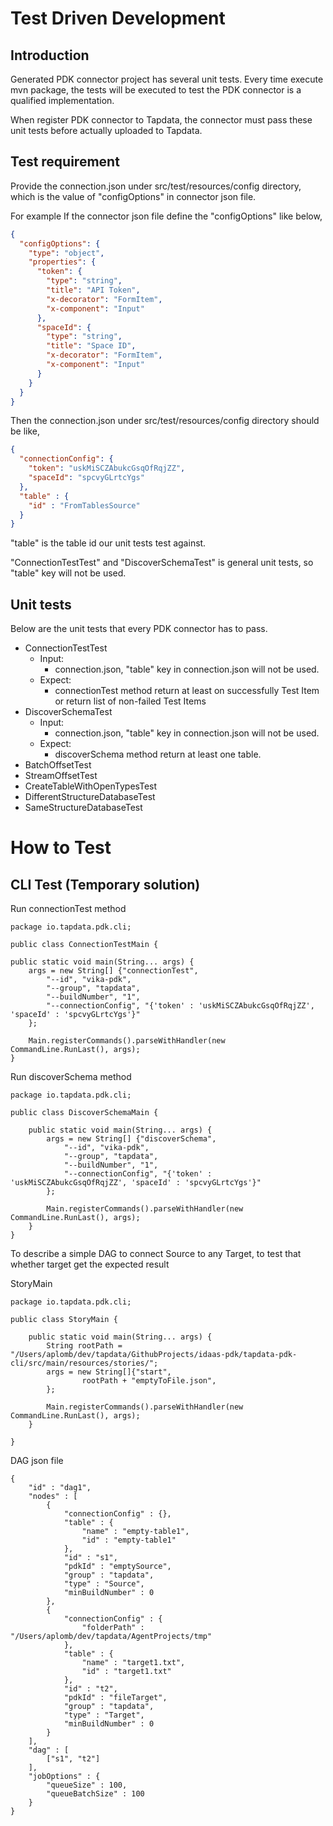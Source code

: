 # Test Driven Development


## Introduction
Generated PDK connector project has several unit tests. Every time execute mvn package, the tests will be executed to test the PDK connector is a qualified implementation. 

When register PDK connector to Tapdata, the connector must pass these unit tests before actually uploaded to Tapdata. 

## Test requirement
Provide the connection.json under src/test/resources/config directory, which is the value of "configOptions" in connector json file. 

For example
If the connector json file define the "configOptions" like below, 

```json
{
  "configOptions": {
    "type": "object",
    "properties": {
      "token": {
        "type": "string",
        "title": "API Token",
        "x-decorator": "FormItem",
        "x-component": "Input"
      },
      "spaceId": {
        "type": "string",
        "title": "Space ID",
        "x-decorator": "FormItem",
        "x-component": "Input"
      }
    }
  }
}
```
Then the connection.json under src/test/resources/config directory should be like, 
```json
{
  "connectionConfig": {
    "token": "uskMiSCZAbukcGsqOfRqjZZ",
    "spaceId": "spcvyGLrtcYgs"
  },
  "table" : {
    "id" : "FromTablesSource"
  }
}
```
"table" is the table id our unit tests test against.

"ConnectionTestTest" and "DiscoverSchemaTest" is general unit tests, so "table" key will not be used.

## Unit tests
Below are the unit tests that every PDK connector has to pass.  
* ConnectionTestTest
    - Input:
        - connection.json, "table" key in connection.json will not be used. 
    - Expect: 
        - connectionTest method return at least on successfully Test Item or return list of non-failed Test Items
* DiscoverSchemaTest
    - Input:
      - connection.json, "table" key in connection.json will not be used.
    - Expect:
      - discoverSchema method return at least one table. 
* BatchOffsetTest
* StreamOffsetTest
* CreateTableWithOpenTypesTest
* DifferentStructureDatabaseTest
* SameStructureDatabaseTest





# How to Test

## CLI Test (Temporary solution)
Run connectionTest method

    package io.tapdata.pdk.cli;
    
    public class ConnectionTestMain {
    
    public static void main(String... args) {
        args = new String[] {"connectionTest",
            "--id", "vika-pdk",
            "--group", "tapdata",
            "--buildNumber", "1",
            "--connectionConfig", "{'token' : 'uskMiSCZAbukcGsqOfRqjZZ', 'spaceId' : 'spcvyGLrtcYgs'}"
        };

        Main.registerCommands().parseWithHandler(new CommandLine.RunLast(), args);
    }

Run discoverSchema method

    package io.tapdata.pdk.cli;

    public class DiscoverSchemaMain {

        public static void main(String... args) {
            args = new String[] {"discoverSchema",
                "--id", "vika-pdk",
                "--group", "tapdata",
                "--buildNumber", "1",
                "--connectionConfig", "{'token' : 'uskMiSCZAbukcGsqOfRqjZZ', 'spaceId' : 'spcvyGLrtcYgs'}"
            };
            
            Main.registerCommands().parseWithHandler(new CommandLine.RunLast(), args);
        }
    }

To describe a simple DAG to connect Source to any Target, to test that whether target get the expected result

StoryMain

    package io.tapdata.pdk.cli;

    public class StoryMain {
    
        public static void main(String... args) {
            String rootPath = "/Users/aplomb/dev/tapdata/GithubProjects/idaas-pdk/tapdata-pdk-cli/src/main/resources/stories/";
            args = new String[]{"start",
                    rootPath + "emptyToFile.json",
            };
    
            Main.registerCommands().parseWithHandler(new CommandLine.RunLast(), args);
        }

    }

DAG json file

    {
        "id" : "dag1",
        "nodes" : [
            {
                "connectionConfig" : {},
                "table" : {
                    "name" : "empty-table1",
                    "id" : "empty-table1"
                },
                "id" : "s1",
                "pdkId" : "emptySource",
                "group" : "tapdata",
                "type" : "Source",
                "minBuildNumber" : 0
            },
            {
                "connectionConfig" : {
                    "folderPath" : "/Users/aplomb/dev/tapdata/AgentProjects/tmp"
                },
                "table" : {
                    "name" : "target1.txt",
                    "id" : "target1.txt"
                },
                "id" : "t2",
                "pdkId" : "fileTarget",
                "group" : "tapdata",
                "type" : "Target",
                "minBuildNumber" : 0
            }
        ],
        "dag" : [
            ["s1", "t2"]
        ],
        "jobOptions" : {
            "queueSize" : 100,
            "queueBatchSize" : 100
        }
    }
